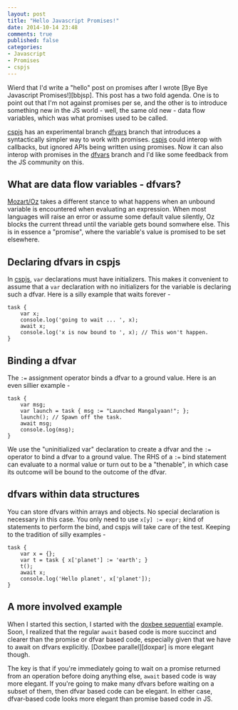 ```yaml
---
layout: post
title: "Hello Javascript Promises!"
date: 2014-10-14 23:48
comments: true
published: false
categories: 
- Javascript
- Promises
- cspjs
---
```


Wierd that I'd write a "hello" post on promises after I wrote [Bye Bye
Javascript Promises!][bbjsp]. This post has a two fold agenda. One is to point
out that I'm not against promises per se, and the other is to introduce
something new in the JS world - well, the same old new - data flow variables,
which was what promises used to be called.

[cspjs][] has an experimental branch [dfvars][] branch that introduces a
syntactically simpler way to work with promises. [cspjs][] could interop with
callbacks, but ignored APIs being written using promises. Now it can also
interop with promises in the [dfvars][] branch and I'd like some feedback
from the JS community on this.

[cspjs]: https://github.com/srikumarks/cspjs
[dfvars]: https://github.com/srikumarks/cspjs/tree/dfvars

<!-- more -->

## What are data flow variables - dfvars?

[Mozart/Oz][] takes a different stance to what happens when an unbound variable
is encountered when evaluating an expression. When most languages will raise an
error or assume some default value silently, Oz blocks the current thread until
the variable gets bound somwhere else. This is in essence a "promise", where the
variable's value is promised to be set elsewhere.

## Declaring dfvars in cspjs

In [cspjs][], `var` declarations must have initializers. This makes it
convenient to assume that a `var` declaration with no initializers for the
variable is declaring such a dfvar. Here is a silly example that waits 
forever -

```
task {
    var x;
    console.log('going to wait ... ', x);
    await x;
    console.log('x is now bound to ', x); // This won't happen.
}
```

## Binding a dfvar 

The `:=` assignment operator binds a dfvar to a ground value. Here is an even
sillier example -

```
task {
    var msg;
    var launch = task { msg := "Launched Mangalyaan!"; };
    launch(); // Spawn off the task.
    await msg;
    console.log(msg);
}
```

We use the "uninitialized var" declaration to create a dfvar and the `:=`
operator to bind a dfvar to a ground value. The RHS of a `:=` bind statement
can evaluate to a normal value or turn out to be a "thenable", in which case
its outcome will be bound to the outcome of the dfvar.

## dfvars within data structures

You can store dfvars within arrays and objects. No special declaration is necessary
in this case. You only need to use `x[y] := expr;` kind of statements to perform the
bind, and cspjs will take care of the test. Keeping to the tradition of silly examples -

```
task {
    var x = {};
    var t = task { x['planet'] := 'earth'; }
    t();
    await x;
    console.log('Hello planet', x['planet']);
}
```

## A more involved example

When I started this section, I started with the [doxbee sequential][doxseq]
example. Soon, I realized that the regular `await` based code is more succinct
and clearer than the promise or dfvar based code, especially given that we have
to await on dfvars explicitly. [Doxbee parallel][doxpar] is more elegant
though.

The key is that if you're immediately going to wait on a promise returned from
an operation before doing anything else, `await` based code is way more
elegant. If you're going to make many dfvars before waiting on a subset of
them, then dfvar based code can be elegant. In either case, dfvar-based code
looks more elegant than promise based code in JS.


[Mozart/Oz]: http://mozart.github.io/
[doxseq]: https://github.com/petkaantonov/bluebird/blob/master/benchmark/doxbee-sequential/promises-bluebird.js

